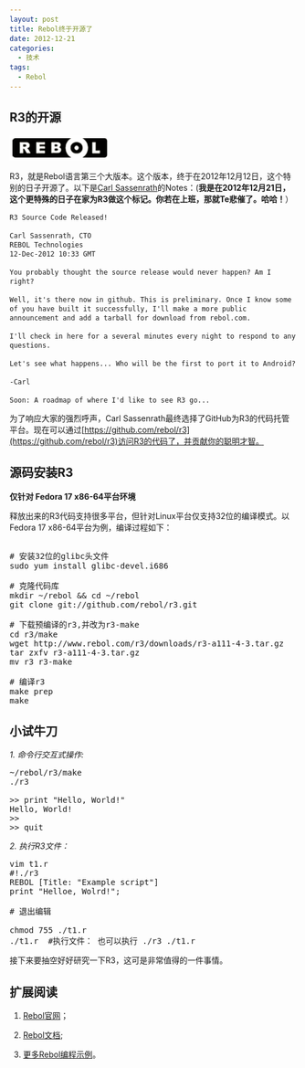 ```yaml
--- 
layout: post
title: Rebol终于开源了
date: 2012-12-21
categories:
  - 技术
tags:
  - Rebol
---
```


## R3的开源

![](/img/article/rebol.gif)

R3，就是Rebol语言第三个大版本。这个版本，终于在2012年12月12日，这个特别的日子开源了。以下是[Carl Sassenrath](http://en.wikipedia.org/wiki/Carl_Sassenrath)的Notes：(**我是在2012年12月21日，这个更特殊的日子在家为R3做这个标记。你若在上班，那就Te悲催了。哈哈！**）

    R3 Source Code Released!

    Carl Sassenrath, CTO 
    REBOL Technologies 
    12-Dec-2012 10:33 GMT 
     
    You probably thought the source release would never happen? Am I right?

    Well, it's there now in github. This is preliminary. Once I know some of you have built it successfully, I'll make a more public announcement and add a tarball for download from rebol.com.

    I'll check in here for a several minutes every night to respond to any questions.

    Let's see what happens... Who will be the first to port it to Android?

    -Carl

    Soon: A roadmap of where I'd like to see R3 go...

为了响应大家的强烈呼声，Carl Sassenrath最终选择了GitHub为R3的代码托管平台。现在可以通过[https://github.com/rebol/r3](https://github.com/rebol/r3)访问R3的代码了，并贡献你的聪明才智。


## 源码安装R3

**仅针对 Fedora 17 x86-64平台环境**

释放出来的R3代码支持很多平台，但针对Linux平台仅支持32位的编译模式。以Fedora 17 x86-64平台为例，编译过程如下：

<pre class="prettyprint linenums">

# 安装32位的glibc头文件
sudo yum install glibc-devel.i686

# 克隆代码库
mkdir ~/rebol && cd ~/rebol
git clone git://github.com/rebol/r3.git

# 下载预编译的r3,并改为r3-make
cd r3/make
wget http://www.rebol.com/r3/downloads/r3-a111-4-3.tar.gz
tar zxfv r3-a111-4-3.tar.gz
mv r3 r3-make

# 编译r3
make prep
make
</pre>


## 小试牛刀

*1. 命令行交互式操作:*
<pre class="prettyprint linenums">
~/rebol/r3/make
./r3

>> print "Hello, World!"
Hello, World!
>> 
>> quit
</pre>

*2. 执行R3文件：*
<pre class="prettyprint linenums">
vim t1.r
#!./r3
REBOL [Title: "Example script"]
print "Helloe, Wolrd!";

# 退出编辑

chmod 755 ./t1.r
./t1.r  #执行文件： 也可以执行 ./r3 ./t1.r
</pre>

接下来要抽空好好研究一下R3，这可是非常值得的一件事情。


## 扩展阅读

1. [Rebol官网](http://rebol.com)；

2. [Rebol文档](http://www.rebol.com/docs.html);

3. [更多Rebol编程示例](http://www.rebol.net/cookbook)。


